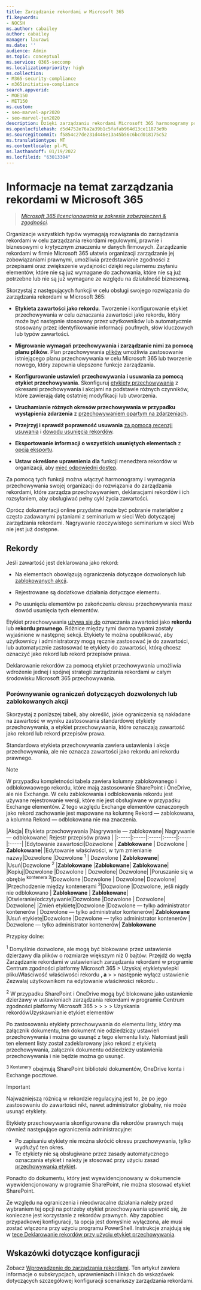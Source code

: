 ```yaml
---
title: Zarządzanie rekordami w Microsoft 365
f1.keywords:
- NOCSH
ms.author: cabailey
author: cabailey
manager: laurawi
ms.date: ''
audience: Admin
ms.topic: conceptual
ms.service: O365-seccomp
ms.localizationpriority: high
ms.collection:
- M365-security-compliance
- m365initiative-compliance
search.appverid:
- MOE150
- MET150
ms.custom:
- seo-marvel-apr2020
- seo-marvel-jun2020
description: Dzięki zarządzaniu rekordami Microsoft 365 harmonogramy przechowywania można stosować do planu ewidencji, który zarządza przechowywaniem, deklaracjami rekordów i ich rozsyłaniem.
ms.openlocfilehash: d5d4752e76a2a39b1c5fafab964d13ce11873e9b
ms.sourcegitcommit: f5854c27de231d446e13a45b56c6bcd018175c52
ms.translationtype: MT
ms.contentlocale: pl-PL
ms.lasthandoff: 01/19/2022
ms.locfileid: "63013304"
---
```

# <a name="learn-about-records-management-in-microsoft-365"></a>Informacje na temat zarządzania rekordami w Microsoft 365

>*[Microsoft 365 licencjonowania w zakresie zabezpieczeń & zgodności](/office365/servicedescriptions/microsoft-365-service-descriptions/microsoft-365-tenantlevel-services-licensing-guidance/microsoft-365-security-compliance-licensing-guidance).*

Organizacje wszystkich typów wymagają rozwiązania do zarządzania rekordami w celu zarządzania rekordami regulowymi, prawnie i biznesowymi o krytycznym znaczeniu w danych firmowych. Zarządzanie rekordami w firmie Microsoft 365 ułatwia organizacji zarządzanie jej zobowiązaniami prawnymi, umożliwia przedstawianie zgodności z przepisami oraz zwiększenie wydajności dzięki regularnemu zsyłaniu elementów, które nie są już wymagane do zachowania, które nie są już potrzebne lub nie są już wymagane ze względu na działalność biznesową.

Skorzystaj z następujących funkcji w celu obsługi swojego rozwiązania do zarządzania rekordami w Microsoft 365:

- **Etykieta zawartości jako rekordu**. Tworzenie i konfigurowanie etykiet przechowywania w celu oznaczania zawartości [](#records) jako rekordu, który może być następnie stosowany przez użytkowników lub automatycznie stosowany przez identyfikowanie informacji poufnych, słów kluczowych lub typów zawartości.

- **Migrowanie wymagań przechowywania i zarządzanie nimi za pomocą planu plików**. Plan przechowywania [plików](file-plan-manager.md) umożliwia zastosowanie istniejącego planu przechowywania w celu Microsoft 365 lub tworzenie nowego, który zapewnia ulepszone funkcje zarządzania.

- **Konfigurowanie ustawień przechowywania i usuwania za pomocą etykiet przechowywania**. Skonfiguruj [etykiety przechowywania](retention.md#retention-labels) z okresami przechowywania i akcjami na podstawie różnych czynników, które zawierają datę ostatniej modyfikacji lub utworzenia.

- **Uruchamianie różnych okresów przechowywania w przypadku wystąpienia zdarzenia** z [przechowywaniem opartym na zdarzeniach](event-driven-retention.md).

- **Przejrzyj i sprawdź poprawność usuwania** [za pomocą recenzji usuwania](disposition.md#disposition-reviews) i [dowodu usunięcia rekordów](disposition.md#disposition-of-records).

- **Eksportowanie informacji o wszystkich usuniętych elementach** z [opcją eksportu](disposition.md#filter-and-export-the-views).

- **Ustaw określone uprawnienia dla** funkcji menedżera rekordów w organizacji, aby [mieć odpowiedni dostęp](../security/office-365-security/permissions-in-the-security-and-compliance-center.md).

Za pomocą tych funkcji można włączyć harmonogramy i wymagania przechowywania swojej organizacji do rozwiązania do zarządzania rekordami, które zarządza przechowywaniem, deklaracjami rekordów i ich rozsyłaniem, aby obsługiwać pełny cykl życia zawartości.

Oprócz dokumentacji online przydatne może być pobranie materiałów z często zadawanymi pytaniami [](https://aka.ms/MIPC/Blog-RecordsManagementWebinar) z seminarium w sieci Web dotyczącej zarządzania rekordami. Nagrywanie rzeczywistego seminarium w sieci Web nie jest już dostępne.

## <a name="records"></a>Rekordy

Jeśli zawartość jest deklarowana jako rekord:

- Na elementach obowiązują ograniczenia dotyczące dozwolonych lub [zablokowanych akcji](#compare-restrictions-for-what-actions-are-allowed-or-blocked).

- Rejestrowane są dodatkowe działania dotyczące elementu.

- Po usunięciu elementów po zakończeniu okresu przechowywania masz dowód usunięcia tych elementów.

Etykiet przechowywania [używa się do](retention.md#retention-labels) oznaczania zawartości jako **rekordu** lub **rekordu prawnego**. Różnice między tymi dwoma typami zostały wyjaśnione w następnej sekcji. Etykiety te można opublikować, aby użytkownicy i administratorzy mogą ręcznie zastosować je do zawartości, lub automatycznie zastosować te etykiety do zawartości, którą chcesz oznaczyć jako rekord lub rekord przepisów prawa.

Deklarowanie rekordów za pomocą etykiet przechowywania umożliwia wdrożenie jednej i spójnej strategii zarządzania rekordami w całym środowisku Microsoft 365 przechowywania.

### <a name="compare-restrictions-for-what-actions-are-allowed-or-blocked"></a>Porównywanie ograniczeń dotyczących dozwolonych lub zablokowanych akcji

Skorzystaj z poniższej tabeli, aby określić, jakie ograniczenia są nakładane na zawartość w wyniku zastosowania standardowej etykiety przechowywania, a etykiet przechowywania, które oznaczają zawartość jako rekord lub rekord przepisów prawa.

Standardowa etykieta przechowywania zawiera ustawienia i akcje przechowywania, ale nie oznacza zawartości jako rekordu ani rekordu prawnego.

> [!NOTE]
> W przypadku kompletności tabela zawiera kolumny zablokowanego i odblokowaowego rekordu, które mają zastosowanie SharePoint i OneDrive, ale nie Exchange. W celu zablokowania i odblokowania rekordu [](record-versioning.md) jest używane rejestrowanie wersji, które nie jest obsługiwane w przypadku Exchange elementów. Z tego względu Exchange elementów oznaczonych jako rekord zachowanie jest mapowane na kolumnę Rekord **—** zablokowana, a kolumna Rekord **—** odblokowana nie ma znaczenia.


|Akcja| Etykieta przechowywania |Nagrywanie — zablokowane| Nagrywanie — odblokowane| Rejestr przepisów prawa |
|:-----|:-----|:-----|:-----|:-----|:-----|
|Edytowanie zawartości|Dozwolone | **Zablokowane** | Dozwolone | **Zablokowane**|
|Edytowanie właściwości, w tym zmienianie nazwy|Dozwolone |Dozwolone <sup>1</sup> | Dozwolone | **Zablokowane**|
|Usuń|Dozwolone <sup>2</sup> |**Zablokowane** |**Zablokowane**| **Zablokowane**|
|Kopiuj|Dozwolone |Dozwolone | Dozwolone| Dozwolone|
|Poruszanie się w obrębie <sup>kontenera 3</sup>|Dozwolone |Dozwolone | Dozwolone| Dozwolone|
|Przechodzenie między kontenerami <sup>3</sup>|Dozwolone |Dozwolone, jeśli nigdy nie odblokowano | **Zablokowane** | **Zablokowane**|
|Otwieranie/odczytywanie|Dozwolone |Dozwolone | Dozwolone| Dozwolone|
|Zmień etykietę|Dozwolone |Dozwolone — tylko administrator kontenerów | Dozwolone — tylko administrator kontenerów| **Zablokowane**
|Usuń etykietę|Dozwolone |Dozwolone — tylko administrator kontenerów | Dozwolone — tylko administrator kontenerów| **Zablokowane**

Przypisy dolne:

<sup>1</sup> Domyślnie dozwolone, ale mogą być blokowane przez ustawienie dzierżawy dla plików o rozmiarze większym niż 0 bajtów: Przejdź do węzła Zarządzanie  rekordami w ustawieniach zarządzania rekordami w programie Centrum zgodności platformy Microsoft 365 > Uzyskaj etykietywlepki plikuWłaściwość właściwości rekordu **, a** >  >  następnie wyłącz ustawienie Zezwalaj użytkownikom na edytowanie właściwości rekordu **.**

<sup>2</sup> W przypadku SharePoint i OneDrive mogą być blokowane jako ustawienie dzierżawy w ustawieniach zarządzania rekordami w programie Centrum zgodności platformy Microsoft 365 >  >  >  >  Uzyskania rekordówUzyskawnianie etykiet elementów

Po zastosowaniu etykiety przechowywania do elementu listy, który ma załącznik dokumentu, ten dokument nie odziedziczy ustawień przechowywania i można go usunąć z tego elementu listy. Natomiast jeśli ten element listy został zadeklarowany jako rekord z etykietą przechowywania, załącznik dokumentu odziedziczy ustawienia przechowywania i nie będzie można go usunąć.

<sup>3 Kontenery</sup> obejmują SharePoint biblioteki dokumentów, OneDrive konta i Exchange pocztowe.

> [!IMPORTANT]
> Najważniejszą różnicą w rekordzie regulacyjną jest to, że po jego zastosowaniu do zawartości nikt, nawet administrator globalny, nie może usunąć etykiety.
>
> Etykiety przechowywania skonfigurowane dla rekordów prawnych mają również następujące ograniczenia administracyjne:
>
> - Po zapisaniu etykiety nie można skrócić okresu przechowywania, tylko wydłużyć ten okres.
> - Te etykiety nie są obsługiwane przez zasady automatycznego oznaczania etykiet i należy je stosować przy użyciu zasad [przechowywania etykiet](create-apply-retention-labels.md).
>
> Ponadto do dokumentu, który jest wyewidencjonowany w dokumencie wyewidencjonowany w programie SharePoint, nie można stosować etykiet SharePoint.
>
> Ze względu na ograniczenia i nieodwracalne działania należy przed wybraniem tej opcji na potrzeby etykiet przechowywania upewnić się, że konieczne jest korzystanie z rekordów prawnych. Aby zapobiec przypadkowej konfiguracji, ta opcja jest domyślnie wyłączona, ale musi zostać włączona przy użyciu programu PowerShell. Instrukcje znajdują się w [tece Deklarowanie rekordów przy użyciu etykiet przechowywania](declare-records.md).

## <a name="configuration-guidance"></a>Wskazówki dotyczące konfiguracji

Zobacz [Wprowadzenie do zarządzania rekordami](get-started-with-records-management.md). Ten artykuł zawiera informacje o subskrypcjach, uprawnieniach i linkach do wskazówek dotyczących szczegółowej konfiguracji scenariuszy zarządzania rekordami.